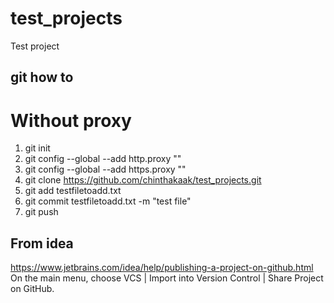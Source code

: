 # test_projects
Test project

## git how to
# Without proxy
1. git init
2. git config --global --add http.proxy ""
3. git config --global --add https.proxy ""
4. git clone https://github.com/chinthakaak/test_projects.git
5. git add testfiletoadd.txt
6. git commit testfiletoadd.txt -m "test file"
7. git push

## From idea
https://www.jetbrains.com/idea/help/publishing-a-project-on-github.html
On the main menu, choose VCS | Import into Version Control | Share Project on GitHub. 
